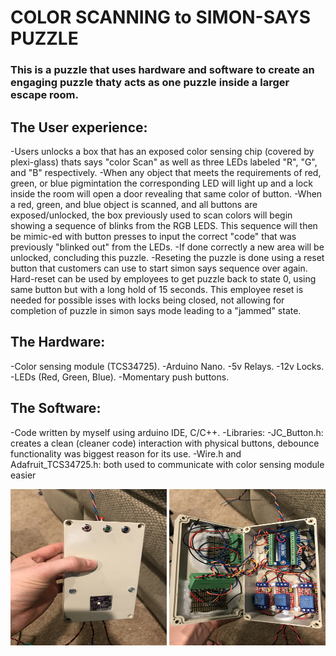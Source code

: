 # COLOR SCANNING to SIMON-SAYS PUZZLE

### This is a puzzle that uses hardware and software to create an engaging puzzle thaty acts as one puzzle inside a larger escape room.

## The User experience:

-Users unlocks a box that has an exposed color sensing chip (covered by plexi-glass) thats says "color Scan" as well as three LEDs labeled "R", "G", and "B" respectively.
-When any object that meets the requirements of red, green, or blue pigmintation the corresponding LED will light up and a lock inside the room will open a door revealing that same color of button.
-When a red, green, and blue object is scanned, and all buttons are exposed/unlocked, the box previously used to scan colors will begin showing a sequence of blinks from the RGB LEDS. This sequence will then be mimic-ed with button presses to input the correct "code" that was previously "blinked out" from the LEDs.
-If done correctly a new area will be unlocked, concluding this puzzle.
-Reseting the puzzle is done using a reset button that customers can use to start simon says sequence over again. Hard-reset can be used by employees to get puzzle back to state 0, using same button but with a long hold of 15 seconds. This employee reset is needed for possible isses with locks being closed, not allowing for completion of puzzle in simon says mode leading to a "jammed" state.

## The Hardware:

-Color sensing module (TCS34725).
-Arduino Nano.
-5v Relays.
-12v Locks.
-LEDs (Red, Green, Blue).
-Momentary push buttons.

## The Software:

-Code written by myself using arduino IDE, C/C++.
-Libraries:
-JC_Button.h: creates a clean (cleaner code) interaction with physical buttons, debounce functionality was biggest reason for its use.
-Wire.h and Adafruit_TCS34725.h: both used to communicate with color sensing module easier

<img src="colorSensingHousing.jpg" alt="Hardware in mid-creation, before install" width="250" height="250">

<img src="colorSensingHousingInside.jpg" alt="Hardware in mid-creation, inside components, before install" width="250" height="250">
